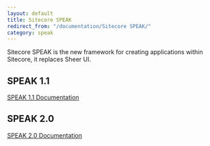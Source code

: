 ```yaml
---
layout: default
title: Sitecore SPEAK
redirect_from: "/documentation/Sitecore SPEAK/"
category: speak
---
```


Sitecore SPEAK is the new framework for creating applications within Sitecore, it replaces Sheer UI.

## SPEAK 1.1

<a href="{{ site.baseurl }}/Sitecore-SPEAK/Sitecore-SPEAK-11">SPEAK 1.1 Documentation</a>

## SPEAK 2.0

<a href="{{ site.baseurl }}/Sitecore-SPEAK/Sitecore-SPEAK-20">SPEAK 2.0 Documentation</a>